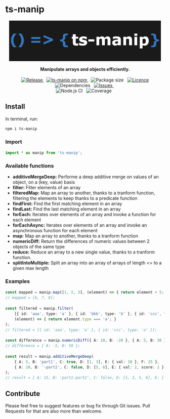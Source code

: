 # ts-manip

<div style="text-align: center;">

![](ts-manip.png "ts-manip logo")

</div>

<p style="text-align: center;">
	<b>Manipulate arrays and objects efficiently.</b>
	<br/>
	<br/>
	<a href="https://github.com/JasonMejane/ts-manip">
		<img src="https://img.shields.io/github/v/release/JasonMejane/ts-manip" alt="Release" />
	</a>&nbsp;
	<a href="https://www.npmjs.com/ts-manip">
    	<img src="https://img.shields.io/npm/v/ts-manip.svg?logo=npm&logoColor=fff&label=NPM+package&color=limegreen" alt="ts-manip on npm" />
	</a>&nbsp;
	<span>
		<img src="https://img.shields.io/bundlephobia/min/ts-manip" alt="Package size" />
	</span>&nbsp;
	<a href="https://github.com/JasonMejane/ts-manip/blob/master/LICENSE">
		<img src="https://img.shields.io/github/license/JasonMejane/ts-manip" alt="Licence" />
	</a>
	<span>
		<img src="https://img.shields.io/badge/dependencies-0-success" alt="Dependencies" />
	</span>&nbsp;
	<a href="https://github.com/JasonMejane/ts-manip/issues">
		<img src="https://img.shields.io/github/issues/JasonMejane/ts-manip" alt="Issues" />
	</a>&nbsp;
	<br/>
	<span>
		<img src="https://github.com/JasonMejane/ts-manip/actions/workflows/nodejs_ci_main.yml/badge.svg" alt="Node.js CI" />
	</span>&nbsp;
	<span>
		<img src="https://img.shields.io/badge/coverage-100%25-success" alt="Coverage" />
	</span>&nbsp;
</p>

## Install

In terminal, run:
```sh
npm i ts-manip
```


### Import

```typescript
import * as manip from 'ts-manip';
```

### Available functions
- **additiveMergeDeep:** Performe a deep additive merge on values of an object, on a (key, value) basis
- **filter:** Filter elements of an array
- **filteredMap:** Map an array to another, thanks to a tranform function, filtering the elements to keep thanks to a predicate function
- **findFirst:** Find the first matching element in an array
- **findLast:** Find the last matching element in an array
- **forEach:** Iterates over elements of an array and invoke a function for each element
- **forEachAsync:** Iterates over elements of an array and invoke an asynchronous function for each element
- **map:** Map an array to another, thanks to a tranform function
- **numericDiff:** Return the differences of numeric values between 2 objects of the same type
- **reduce:** Reduce an array to a new single value, thanks to a tranform function.
- **splitIntoMultiple:** Split an array into an array of arrays of length <= to a given max length

### Examples

```typescript
const mapped = manip.map([1, 2, 3], (element) => { return element + 5; });
// mapped = [6, 7, 8];

const filtered = manip.filter(
	[{ id: 'aaa', type: 'a' }, { id: 'bbb', type: 'b' }, { id: 'ccc', type: 'a' }],
	(element) => { return element.type === 'a'; }
);
// filtered = [{ id: 'aaa', type: 'a' }, { id: 'ccc', type: 'a' }];

const difference = manip.numericDiff({ A: 10, B: -20 }, { A: 5, B: 30 });
// difference = { A: -5, B: 50 };

const result = manip.additiveMergeDeep(
	{ A: 5, B: 'part1', C: true, D: [1, 3], E: { val: 10 }, F: 25 },
	{ A: 10, B: '-part2', C: false, D: [5, 6], E: { val: 2, score: 1 } }
);
// result = { A: 15, B: 'part1-part2', C: false, D: [1, 3, 5, 6], E: { val: 12, score: 1 }, F: 25 };
```

## Contribute

Please feel free to suggest features or bug fix through Git issues. Pull Requests for that are also more than welcome.
